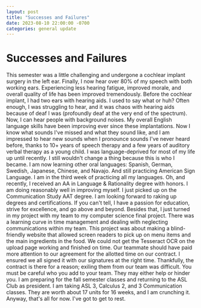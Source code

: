 ```yaml
---
layout: post
title: "Successes and Failures"
date: 2023-08-10 22:00:00 -0700
categories: general update
---
```


# Successes and Failures
This semester was a little challenging and undergone a cochlear implant surgery in the left ear. Finally, I now hear over 80% of my speech with both working ears. Experiencing less hearing fatigue, improved morale, and overall quality of life has been improved tremendously. Before the cochlear implant, I had two ears with hearing aids. I used to say what or huh? Often enough, I was struggling to hear, and it was chaos with hearing aids because of deaf I was (profoundly deaf at the very end of the spectrum). Now, I can hear people with background noises. My overall English language skills have been improving ever since these implantations. Now I know what sounds I've missed and what they sound like, and I am impressed to hear new sounds when I pronounce sounds I've never heard before, thanks to 10+ years of speech therapy and a few years of auditory verbal therapy as a young child. I was language-deprived for most of my life up until recently. I still wouldn't change a thing because this is who I became. I am now learning other oral languages: Spanish, German, Swedish, Japanese, Chinese, and Navajo. And still practicing American Sign Language.
I am in the third week of practicing all my languages. Oh, and recently, I received an AA in Language & Rationality degree with honors. I am doing reasonably well in improving myself. I just picked up on the Communication Study AAT degree. I am looking forward to raking up degrees and certifications. If you can't tell, I have a passion for education, strive for excellence, and go above and beyond. Besides that, I just turned in my project with my team to my computer science final project. There was a learning curve in time management and dealing with neglecting communications within my team. This project was about making a blind-friendly website that allowed screen readers to pick up on menu items and the main ingredients in the food. We could not get the Tesseract OCR on the upload page working and finished on time. Our teammate should have paid more attention to our agreement for the allotted time on our contract. I ensured we all signed it with our signatures at the right time. Thankfully, the contract is there for a reason; exiling them from our team was difficult. You must be careful who you add to your team. They may either help or hinder you. I am preparing for the fall semester classes and returning to the ASL Club as president. I am taking ASL 3, Calculus 2, and 3 Communication classes. They are worth about 17 units for 16 weeks, and I am crunching it. Anyway, that's all for now. I've got to get to rest.
